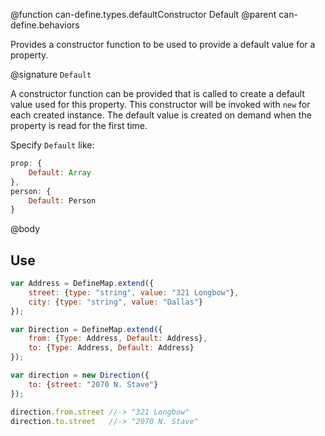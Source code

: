 @function can-define.types.defaultConstructor Default
@parent can-define.behaviors

Provides a constructor function to be used to provide a default value for a property.  

@signature `Default`

A constructor function can be provided that is called to create a default value used for this property.
This constructor will be invoked with `new` for each created instance. The default
value is created on demand when the property is read for the first time.

Specify `Default` like:

```js
prop: {
    Default: Array
},
person: {
	Default: Person
}
```

@body

## Use

```js
var Address = DefineMap.extend({
    street: {type: "string", value: "321 Longbow"},
    city: {type: "string", value: "Dallas"}
});

var Direction = DefineMap.extend({
    from: {Type: Address, Default: Address},
    to: {Type: Address, Default: Address}
});

var direction = new Direction({
    to: {street: "2070 N. Stave"}
});

direction.from.street //-> "321 Longbow"
direction.to.street   //-> "2070 N. Stave"
```
